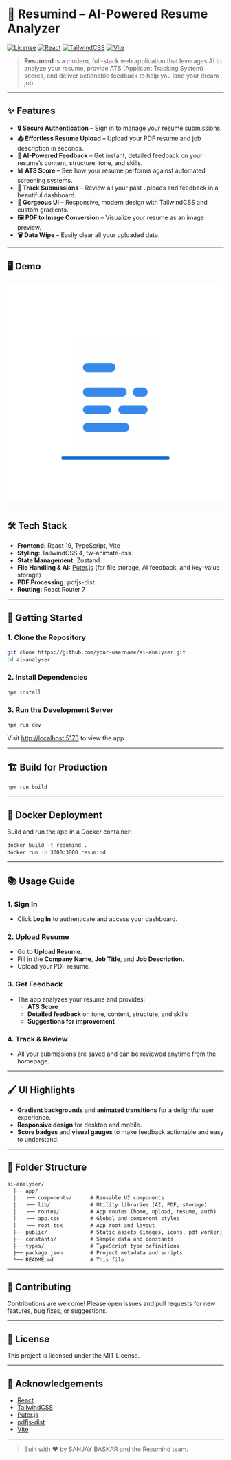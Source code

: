 # 🚀 Resumind – AI-Powered Resume Analyzer

[![License](https://img.shields.io/badge/license-MIT-blue.svg)](LICENSE)
[![React](https://img.shields.io/badge/React-19.1.0-61DAFB?logo=react)](https://react.dev/)
[![TailwindCSS](https://img.shields.io/badge/TailwindCSS-4.1.4-38BDF8?logo=tailwindcss)](https://tailwindcss.com/)
[![Vite](https://img.shields.io/badge/Vite-6.3.3-646CFF?logo=vite)](https://vitejs.dev/)

> **Resumind** is a modern, full-stack web application that leverages AI to analyze your resume, provide ATS (Applicant Tracking System) scores, and deliver actionable feedback to help you land your dream job.

---

## ✨ Features

- **🔒 Secure Authentication** – Sign in to manage your resume submissions.
- **📤 Effortless Resume Upload** – Upload your PDF resume and job description in seconds.
- **🧠 AI-Powered Feedback** – Get instant, detailed feedback on your resume’s content, structure, tone, and skills.
- **📊 ATS Score** – See how your resume performs against automated screening systems.
- **🎯 Track Submissions** – Review all your past uploads and feedback in a beautiful dashboard.
- **🌈 Gorgeous UI** – Responsive, modern design with TailwindCSS and custom gradients.
- **🖼️ PDF to Image Conversion** – Visualize your resume as an image preview.
- **🗑️ Data Wipe** – Easily clear all your uploaded data.

---

## 🖥️ Demo

![Resumind Demo](public/images/resume-scan.gif)

---

## 🛠️ Tech Stack

- **Frontend:** React 19, TypeScript, Vite
- **Styling:** TailwindCSS 4, tw-animate-css
- **State Management:** Zustand
- **File Handling & AI:** [Puter.js](https://puter.com/) (for file storage, AI feedback, and key-value storage)
- **PDF Processing:** pdfjs-dist
- **Routing:** React Router 7

---

## 🚦 Getting Started

### 1. **Clone the Repository**

```bash
git clone https://github.com/your-username/ai-analyser.git
cd ai-analyser
```

### 2. **Install Dependencies**

```bash
npm install
```

### 3. **Run the Development Server**

```bash
npm run dev
```

Visit [http://localhost:5173](http://localhost:5173) to view the app.

---

## 🏗️ Build for Production

```bash
npm run build
```

---

## 🐳 Docker Deployment

Build and run the app in a Docker container:

```bash
docker build -t resumind .
docker run -p 3000:3000 resumind
```

---

## 📚 Usage Guide

### 1. **Sign In**
- Click **Log In** to authenticate and access your dashboard.

### 2. **Upload Resume**
- Go to **Upload Resume**.
- Fill in the **Company Name**, **Job Title**, and **Job Description**.
- Upload your PDF resume.

### 3. **Get Feedback**
- The app analyzes your resume and provides:
  - **ATS Score**
  - **Detailed feedback** on tone, content, structure, and skills
  - **Suggestions for improvement**

### 4. **Track & Review**
- All your submissions are saved and can be reviewed anytime from the homepage.

---

## 🖌️ UI Highlights

- **Gradient backgrounds** and **animated transitions** for a delightful user experience.
- **Responsive design** for desktop and mobile.
- **Score badges** and **visual gauges** to make feedback actionable and easy to understand.

---

## 🧩 Folder Structure

```
ai-analyser/
  ├── app/
  │   ├── components/      # Reusable UI components
  │   ├── lib/             # Utility libraries (AI, PDF, storage)
  │   ├── routes/          # App routes (home, upload, resume, auth)
  │   ├── app.css          # Global and component styles
  │   └── root.tsx         # App root and layout
  ├── public/              # Static assets (images, icons, pdf worker)
  ├── constants/           # Sample data and constants
  ├── types/               # TypeScript type definitions
  ├── package.json         # Project metadata and scripts
  └── README.md            # This file
```

---

## 📝 Contributing

Contributions are welcome! Please open issues and pull requests for new features, bug fixes, or suggestions.

---

## 📄 License

This project is licensed under the MIT License.

---

## 🙏 Acknowledgements

- [React](https://react.dev/)
- [TailwindCSS](https://tailwindcss.com/)
- [Puter.js](https://puter.com/)
- [pdfjs-dist](https://github.com/mozilla/pdf.js)
- [Vite](https://vitejs.dev/)

---

> Built with ❤️ by SANJAY BASKAR and the Resumind team.
